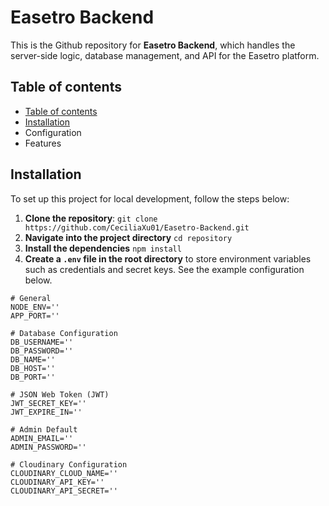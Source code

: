 # Easetro Backend
This is the Github repository for **Easetro Backend**, which handles the server-side logic, database management, and API for the Easetro platform.

## Table of contents
- [Table of contents](#Tableofcontents)
- [Installation](#installation)
- Configuration
- Features

## Installation
To set up this project for local development, follow the steps below:
1. **Clone the repository**:
`git clone https://github.com/CeciliaXu01/Easetro-Backend.git`
2. **Navigate into the project directory**
`cd repository`
3. **Install the dependencies**
`npm install`
4. **Create a `.env` file in the root directory** to store environment variables such as credentials and secret keys.
See the example configuration below.
```
# General
NODE_ENV=''
APP_PORT=''

# Database Configuration
DB_USERNAME=''
DB_PASSWORD=''
DB_NAME=''
DB_HOST=''
DB_PORT=''

# JSON Web Token (JWT)
JWT_SECRET_KEY=''
JWT_EXPIRE_IN=''

# Admin Default
ADMIN_EMAIL=''
ADMIN_PASSWORD=''

# Cloudinary Configuration
CLOUDINARY_CLOUD_NAME=''
CLOUDINARY_API_KEY=''
CLOUDINARY_API_SECRET=''
```

